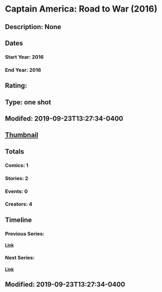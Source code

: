 # Captain America: Road to War (2016)
## Description: None
## Dates
### Start Year: 2016
### End Year: 2016
## Rating: 
## Type: one shot
## Modifed: 2019-09-23T13:27:34-0400
## [Thumbnail](http://i.annihil.us/u/prod/marvel/i/mg/b/40/image_not_available.jpg)
## Totals
### Comics: 1
### Stories: 2
### Events: 0
### Creators: 4
## Timeline
### Previous Series: 
#### [Link]()
### Next Series: 
#### [Link]()
## Modified: 2019-09-23T13:27:34-0400